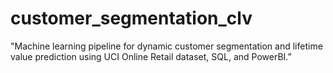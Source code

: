 # customer_segmentation_clv
"Machine learning pipeline for dynamic customer segmentation and lifetime value prediction using UCI Online Retail dataset, SQL, and PowerBI.”
